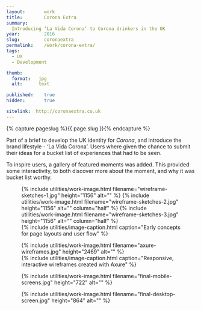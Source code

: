 ```yaml
---
layout:       work
title:        Corona Extra
summary: 
  Introducing ‘La Vida Corona’ to Corona drinkers in the UK
year:         2016
slug:         coronaextra
permalink:    /work/corona-extra/
tags:
  - UX
  - Development

thumb:
  format:   jpg
  alt:      text

published:    true
hidden:       true

sitelink:  http://coronaextra.co.uk
---
```

{% capture pageslug %}{{ page.slug }}{% endcapture %}

Part of a brief to develop the UK identity for *Corona*, and introduce the brand lifestyle - ‘La Vida Corona’. Users where given the chance to submit their ideas for a bucket list of experiences that had to be seen.

To inspire users, a gallery of featured moments was added. This provided some interactivity, to both discover more about the moment, and why it was bucket list worthy.

<figure class="image-block">
  <div class="image-block__content">
    {% include utilities/work-image.html filename="wireframe-sketches-1.jpg" height="1156" alt="" %}
    {% include utilities/work-image.html filename="wireframe-sketches-2.jpg" height="1156" alt="" column="half" %}
    {% include utilities/work-image.html filename="wireframe-sketches-3.jpg" height="1156" alt="" column="half" %}
  </div>
  {% include utilities/image-caption.html caption="Early concepts for page layouts and user flow" %}
</figure>

<figure class="image-block">
  <div class="image-block__content">
    {% include utilities/work-image.html filename="axure-wireframes.jpg" height="2469" alt="" %}
  </div>
  {% include utilities/image-caption.html caption="Responsive, interactive wireframes created with Axure" %}
</figure>

<figure class="image-block">
  <div class="image-block__content">
    {% include utilities/work-image.html filename="final-mobile-screens.jpg" height="722" alt="" %}
  </div>
</figure>

<figure class="image-block">
  <div class="image-block__content">
    {% include utilities/work-image.html filename="final-desktop-screen.jpg" height="864" alt="" %}
  </div>
</figure>
